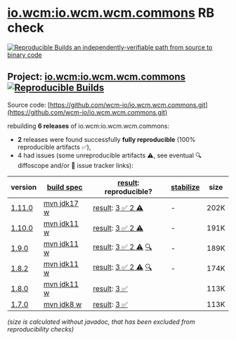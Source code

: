 [io.wcm:io.wcm.wcm.commons](https://central.sonatype.com/artifact/io.wcm/io.wcm.wcm.commons/versions) RB check
=======

[![Reproducible Builds](https://reproducible-builds.org/images/logos/rb.svg) an independently-verifiable path from source to binary code](https://reproducible-builds.org/)

## Project: [io.wcm:io.wcm.wcm.commons](https://central.sonatype.com/artifact/io.wcm/io.wcm.wcm.commons/versions) [![Reproducible Builds](https://img.shields.io/endpoint?url=https://raw.githubusercontent.com/jvm-repo-rebuild/reproducible-central/master/content/io/wcm/io.wcm.wcm/commons/badge.json)](https://github.com/jvm-repo-rebuild/reproducible-central/blob/master/content/io/wcm/io.wcm.wcm/commons/README.md)

Source code: [https://github.com/wcm-io/io.wcm.wcm.commons.git](https://github.com/wcm-io/io.wcm.wcm.commons.git)

rebuilding **6 releases** of io.wcm:io.wcm.wcm.commons:
- **2** releases were found successfully **fully reproducible** (100% reproducible artifacts :white_check_mark:),
- 4 had issues (some unreproducible artifacts :warning:, see eventual :mag: diffoscope and/or :memo: issue tracker links):

| version | [build spec](/BUILDSPEC.md) | [result](https://reproducible-builds.org/docs/jvm/): reproducible? | [stabilize](https://github.com/google/oss-rebuild/blob/main/cmd/stabilize/README.md) | size |
| -- | --------- | ------ | ------ | -- |
| [1.11.0](https://central.sonatype.com/artifact/io.wcm/io.wcm.wcm.commons/1.11.0/pom) | [mvn jdk17 w](wcm-commons-1.11.0.buildspec) | [result](io.wcm.wcm.commons-1.11.0.buildinfo): [3 :white_check_mark:  2 :warning:](io.wcm.wcm.commons-1.11.0.buildcompare) | - | 202K |
| [1.10.0](https://central.sonatype.com/artifact/io.wcm/io.wcm.wcm.commons/1.10.0/pom) | [mvn jdk11 w](wcm-commons-1.10.0.buildspec) | [result](io.wcm.wcm.commons-1.10.0.buildinfo): [3 :white_check_mark:  2 :warning:](io.wcm.wcm.commons-1.10.0.buildcompare) | - | 191K |
| [1.9.0](https://central.sonatype.com/artifact/io.wcm/io.wcm.wcm.commons/1.9.0/pom) | [mvn jdk11 w](wcm-commons-1.9.0.buildspec) | [result](io.wcm.wcm.commons-1.9.0.buildinfo): [3 :white_check_mark:  2 :warning:](io.wcm.wcm.commons-1.9.0.buildcompare) [:mag:](io.wcm.wcm.commons-1.9.0.diffoscope) | - | 189K |
| [1.8.2](https://central.sonatype.com/artifact/io.wcm/io.wcm.wcm.commons/1.8.2/pom) | [mvn jdk11 w](wcm-commons-1.8.2.buildspec) | [result](io.wcm.wcm.commons-1.8.2.buildinfo): [3 :white_check_mark:  2 :warning:](io.wcm.wcm.commons-1.8.2.buildcompare) [:mag:](io.wcm.wcm.commons-1.8.2.diffoscope) | - | 174K |
| [1.8.0](https://central.sonatype.com/artifact/io.wcm/io.wcm.wcm.commons/1.8.0/pom) | [mvn jdk11 w](wcm-commons-1.8.0.buildspec) | [result](io.wcm.wcm.commons-1.8.0.buildinfo): [3 :white_check_mark: ](io.wcm.wcm.commons-1.8.0.buildcompare) | | 113K |
| [1.7.0](https://central.sonatype.com/artifact/io.wcm/io.wcm.wcm.commons/1.7.0/pom) | [mvn jdk8 w](wcm-commons-1.7.0.buildspec) | [result](io.wcm.wcm.commons-1.7.0.buildinfo): [3 :white_check_mark: ](io.wcm.wcm.commons-1.7.0.buildcompare) | | 113K |

<i>(size is calculated without javadoc, that has been excluded from reproducibility checks)</i>
